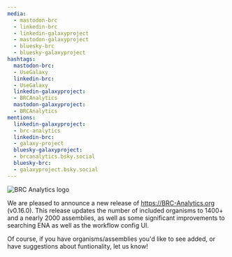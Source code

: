 ```yaml
---
media:
  - mastodon-brc
  - linkedin-brc
  - linkedin-galaxyproject
  - mastodon-galaxyproject
  - bluesky-brc
  - bluesky-galaxyproject
hashtags:
  mastodon-brc:
  - UseGalaxy
  linkedin-brc:
  - UseGalaxy
  linkedin-galaxyproject:
  - BRCAnalytics
  mastodon-galaxyproject:
  - BRCAnalytics
mentions:
  linkedin-galaxyproject:
  - brc-analytics 
  linkedin-brc:
  - galaxy-project
  bluesky-galaxyproject:
  - brcanalytics.bsky.social
  bluesky-brc:
  - galaxyproject.bsky.social
---
```

![BRC Analytics logo](https://galaxyproject.org/images/logos/brc.png)

We are pleased to announce a new release of https://BRC-Analytics.org (v0.16.0). This release updates the number of included organisms to 1400+ and a nearly 2000 assemblies, as well as some significant improvements to searching ENA as well as the workflow config UI.

Of course, if you have organisms/assemblies you'd like to see added, or have suggestions about funtionality, let us know!
